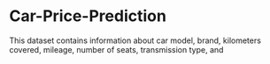 # Car-Price-Prediction
This dataset contains information about car model, brand, kilometers covered, mileage, number of seats, transmission type, and 
